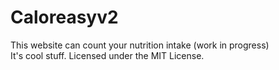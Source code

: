 # Caloreasyv2
This website can count your nutrition intake (work in progress) <br>
It's cool stuff.
Licensed under the MIT License.
